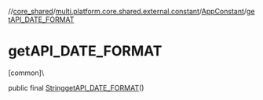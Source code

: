 //[core_shared](../../../index.md)/[multi.platform.core.shared.external.constant](../index.md)/[AppConstant](index.md)/[getAPI_DATE_FORMAT](get-a-p-i_-d-a-t-e_-f-o-r-m-a-t.md)

# getAPI_DATE_FORMAT

[common]\

public final [String](https://developer.android.com/reference/kotlin/java/lang/String.html)[getAPI_DATE_FORMAT](get-a-p-i_-d-a-t-e_-f-o-r-m-a-t.md)()
